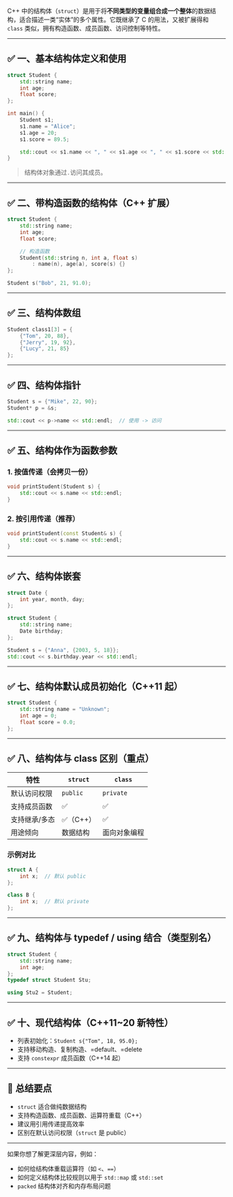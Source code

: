 C++ 中的结构体（`struct`）是用于将**不同类型的变量组合成一个整体**的数据结构，适合描述一类“实体”的多个属性。它既继承了 C 的用法，又被扩展得和 `class` 类似，拥有构造函数、成员函数、访问控制等特性。

---

## ✅ 一、基本结构体定义和使用

```cpp
struct Student {
    std::string name;
    int age;
    float score;
};

int main() {
    Student s1;
    s1.name = "Alice";
    s1.age = 20;
    s1.score = 89.5;

    std::cout << s1.name << ", " << s1.age << ", " << s1.score << std::endl;
}
```

> 结构体对象通过`.`访问其成员。

---

## ✅ 二、带构造函数的结构体（C++ 扩展）

```cpp
struct Student {
    std::string name;
    int age;
    float score;

    // 构造函数
    Student(std::string n, int a, float s)
        : name(n), age(a), score(s) {}
};
```

```cpp
Student s("Bob", 21, 91.0);
```

---

## ✅ 三、结构体数组

```cpp
Student class1[3] = {
    {"Tom", 20, 88},
    {"Jerry", 19, 92},
    {"Lucy", 21, 85}
};
```

---

## ✅ 四、结构体指针

```cpp
Student s = {"Mike", 22, 90};
Student* p = &s;

std::cout << p->name << std::endl;  // 使用 -> 访问
```

---

## ✅ 五、结构体作为函数参数

### 1. 按值传递（会拷贝一份）

```cpp
void printStudent(Student s) {
    std::cout << s.name << std::endl;
}
```

### 2. 按引用传递（推荐）

```cpp
void printStudent(const Student& s) {
    std::cout << s.name << std::endl;
}
```

---

## ✅ 六、结构体嵌套

```cpp
struct Date {
    int year, month, day;
};

struct Student {
    std::string name;
    Date birthday;
};

Student s = {"Anna", {2003, 5, 18}};
std::cout << s.birthday.year << std::endl;
```

---

## ✅ 七、结构体默认成员初始化（C++11 起）

```cpp
struct Student {
    std::string name = "Unknown";
    int age = 0;
    float score = 0.0;
};
```

---

## ✅ 八、结构体与 class 区别（重点）

| 特性      | `struct` | `class`   |
| ------- | -------- | --------- |
| 默认访问权限  | `public` | `private` |
| 支持成员函数  | ✅        | ✅         |
| 支持继承/多态 | ✅（C++）   | ✅         |
| 用途倾向    | 数据结构     | 面向对象编程    |

### 示例对比

```cpp
struct A {
    int x;  // 默认 public
};

class B {
    int x;  // 默认 private
};
```

---

## ✅ 九、结构体与 typedef / using 结合（类型别名）

```cpp
struct Student {
    std::string name;
    int age;
};
typedef struct Student Stu;

using Stu2 = Student;
```

---

## ✅ 十、现代结构体（C++11\~20 新特性）

* 列表初始化：`Student s{"Tom", 18, 95.0};`
* 支持移动构造、复制构造、=default、=delete
* 支持 `constexpr` 成员函数（C++14 起）

---

## 📌 总结要点

* `struct` 适合做纯数据结构
* 支持构造函数、成员函数、运算符重载（C++）
* 建议用引用传递提高效率
* 区别在默认访问权限（`struct` 是 public）

---

如果你想了解更深层内容，例如：

* 如何给结构体重载运算符（如 `<`、`==`）
* 如何定义结构体比较规则以用于 `std::map` 或 `std::set`
* `packed` 结构体对齐和内存布局问题

